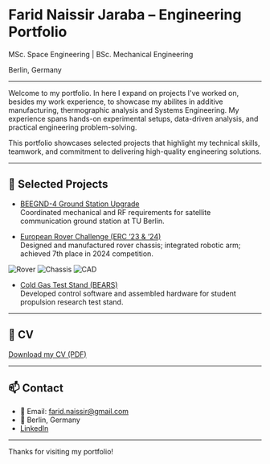 # Farid Naissir Jaraba – Engineering Portfolio

MSc. Space Engineering | BSc. Mechanical Engineering

Berlin, Germany

---

Welcome to my portfolio. In here I expand on projects I've worked on, besides my work experience, to showcase my abilites in additive manufacturing, thermographic analysis and Systems Engineering. My experience spans hands-on experimental setups, data-driven analysis, and practical engineering problem-solving.

This portfolio showcases selected projects that highlight my technical skills, teamwork, and commitment to delivering high-quality engineering solutions.

---

## 📌 Selected Projects

- [BEEGND-4 Ground Station Upgrade](Ground_station_upgrade)  
  Coordinated mechanical and RF requirements for satellite communication ground station at TU Berlin.

- [European Rover Challenge (ERC ’23 & ’24)](ERC)  
  Designed and manufactured rover chassis; integrated robotic arm; achieved 7th place in 2024 competition.
  
![Rover](images/erc-robro.jpg)
![Chassis](images/suspension_assembly.jpg)
![CAD](images/Chassis_solidworks.jpg)


- [Cold Gas Test Stand (BEARS)](teststand)  
  Developed control software and assembled hardware for student propulsion research test stand.

---

## 💼 CV

[Download my CV (PDF)](https://github.com/faridnj8/faridnj_portfolio/raw/main/docs/CV_Farid%20Naissir.pdf)

---

## 📫 Contact

- 📧 Email: farid.naissir@gmail.com
- 📍 Berlin, Germany
- [LinkedIn](www.linkedin.com/in/faridnj)


---

Thanks for visiting my portfolio!
